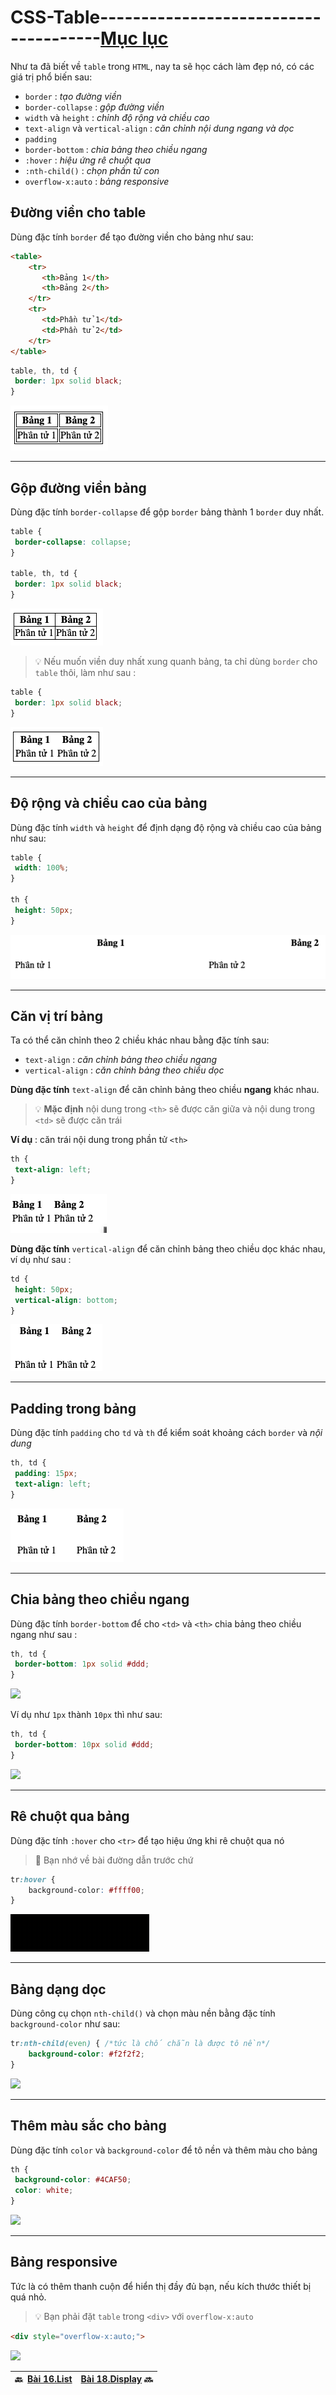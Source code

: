# CSS-Table--------------------------------------[Mục lục](https://github.com/Zenfection/CSS)

Như ta đã biết về `table` trong `HTML`, nay ta sẽ học cách làm đẹp nó, có các giá trị phổ biến sau:

- `border` : *tạo đường viền*
- `border-collapse` : *gộp đường viền*
- `width` và `height` : *chỉnh độ rộng và chiều cao*
- `text-align` và `vertical-align` : *căn chỉnh nội dung ngang và dọc*
- `padding` 
- `border-bottom` : *chia bảng theo chiều ngang*
- `:hover` : *hiệu ứng rê chuột qua*
- `:nth-child()` : *chọn phần tử con*
- `overflow-x:auto` : *bảng responsive*

## Đường viền cho table

Dùng đặc tính `border` để tạo đường viền cho bảng như sau:

```html
<table>
    <tr>
       <th>Bảng 1</th>
       <th>Bảng 2</th>
    </tr>
    <tr>
       <td>Phần tử 1</td>
       <td>Phần tử 2</td>
    </tr>
</table>
```

```css
table, th, td {
 border: 1px solid black;
}
```

![Ảnh chụp Màn hình 2021-01-08 lúc 07.43.52.png](https://raw.githubusercontent.com/Zenfection/Image/master/2021/01/08-07-44-01-A%CC%89nh%20chu%CC%A3p%20Ma%CC%80n%20hi%CC%80nh%202021-01-08%20lu%CC%81c%2007.43.52.png)

---

## Gộp đường viền bảng

Dùng đặc tính `border-collapse` để gộp `border` bảng thành 1 `border` duy nhất.

```css
table {
 border-collapse: collapse;
}

table, th, td {
 border: 1px solid black;
}
```

![Ảnh chụp Màn hình 2021-01-08 lúc 07.45.07.png](https://raw.githubusercontent.com/Zenfection/Image/master/2021/01/08-07-45-15-A%CC%89nh%20chu%CC%A3p%20Ma%CC%80n%20hi%CC%80nh%202021-01-08%20lu%CC%81c%2007.45.07.png)

> 💡 Nếu muốn viền duy nhất xung quanh bảng, ta chỉ dùng `border` cho `table` thôi, làm như sau : 

```css
table {
 border: 1px solid black;
}
```

![Ảnh chụp Màn hình 2021-01-08 lúc 07.46.24.png](https://raw.githubusercontent.com/Zenfection/Image/master/2021/01/08-07-46-33-A%CC%89nh%20chu%CC%A3p%20Ma%CC%80n%20hi%CC%80nh%202021-01-08%20lu%CC%81c%2007.46.24.png)

---

## Độ rộng và chiều cao của bảng

Dùng đặc tính `width` và `height` để định dạng độ rộng và chiều cao của bảng như sau:

```css
table {
 width: 100%;
}

th {
 height: 50px;
}
```

![Ảnh chụp Màn hình 2021-01-08 lúc 07.48.03.png](https://raw.githubusercontent.com/Zenfection/Image/master/2021/01/08-07-48-11-A%CC%89nh%20chu%CC%A3p%20Ma%CC%80n%20hi%CC%80nh%202021-01-08%20lu%CC%81c%2007.48.03.png)

---

## Căn vị trí bảng

Ta có thể căn chỉnh theo 2 chiều khác nhau bằng đặc tính sau:

- `text-align` : *căn chỉnh bảng theo chiều ngang*
- `vertical-align` :  *căn chỉnh bảng theo chiều dọc*

**Dùng đặc tính** `text-align` để căn chỉnh bảng theo chiều **ngang** khác nhau.

> 💡 **Mặc định** nội dung trong `<th>` sẽ được căn giữa và  nội dung trong `<td>` sẽ được căn trái

**Ví dụ** : căn trái nội dung trong phần tử `<th>`

```css
th {
 text-align: left;
}
```

![Ảnh chụp Màn hình 2021-01-08 lúc 07.53.04.png](https://raw.githubusercontent.com/Zenfection/Image/master/2021/01/08-07-53-12-A%CC%89nh%20chu%CC%A3p%20Ma%CC%80n%20hi%CC%80nh%202021-01-08%20lu%CC%81c%2007.53.04.png)

**Dùng đặc tính** `vertical-align` để căn chỉnh bảng theo chiều dọc khác nhau, ví dụ như sau : 

```css
td {
 height: 50px;
 vertical-align: bottom;
}
```

![Ảnh chụp Màn hình 2021-01-08 lúc 07.54.07.png](https://raw.githubusercontent.com/Zenfection/Image/master/2021/01/08-07-54-15-A%CC%89nh%20chu%CC%A3p%20Ma%CC%80n%20hi%CC%80nh%202021-01-08%20lu%CC%81c%2007.54.07.png)

---

## Padding trong bảng

Dùng đặc tính `padding` cho `td` và `th` để kiểm soát khoảng cách `border` và *nội dung*

```css
th, td {
 padding: 15px;
 text-align: left;
}
```

![Ảnh chụp Màn hình 2021-01-08 lúc 07.56.06.png](https://raw.githubusercontent.com/Zenfection/Image/master/2021/01/08-07-56-12-A%CC%89nh%20chu%CC%A3p%20Ma%CC%80n%20hi%CC%80nh%202021-01-08%20lu%CC%81c%2007.56.06.png)

---

## Chia bảng theo chiều ngang

Dùng đặc tính `border-bottom` để cho `<td>` và `<th>` chia bảng theo chiều ngang như sau :

```css
th, td {
 border-bottom: 1px solid #ddd;
}
```

![](https://st.quantrimang.com/photos/image/2018/07/04/css-bang-chia-1.jpg)

Ví dụ như `1px` thành `10px` thì như sau:

```css
th, td {
 border-bottom: 10px solid #ddd;
}
```

![](https://st.quantrimang.com/photos/image/2018/07/04/css-bang-chia-2.jpg)

---

## Rê chuột qua bảng

Dùng đặc tính `:hover` cho `<tr>` để tạo hiệu ứng khi rê chuột qua nó

> 🤪 Bạn nhớ về bài đường dẫn trước chứ

```css
tr:hover {
    background-color: #ffff00;
}
```

![2021-01-08 08.00.37.gif](https://raw.githubusercontent.com/Zenfection/Image/master/2021/01/08-08-02-28-2021-01-08%2008.00.37.gif)

---

## Bảng dạng dọc

Dùng công cụ chọn `nth-child()` và chọn màu nền bằng đặc tính `background-color` như sau:

```css
tr:nth-child(even) { /*tức là chố chẵn là được tô nền*/
    background-color: #f2f2f2;
} 
```

![](https://st.quantrimang.com/photos/image/2018/07/04/css-bang-strip.jpg)

---

## Thêm màu sắc cho bảng

Dùng đặc tính `color` và `background-color` để tô nền và thêm màu cho bảng

```css
th {
 background-color: #4CAF50;
 color: white;
}
```

![](https://st.quantrimang.com/photos/image/2018/07/04/css-bang-color.jpg)

---

## Bảng responsive

Tức là có thêm thanh cuộn để hiển thị đầy đủ bạn, nếu kích thước thiết bị quá nhỏ. 

> 💡 Bạn phải đặt `table` trong `<div>` với `overflow-x:auto`

```html
<div style="overflow-x:auto;">
```

![](https://st.quantrimang.com/photos/image/2018/07/04/css-bang-responsive.jpg)

| 🔙  [Bài 16.List](https://github.com/Zenfection/CSS/blob/master/BasicCSS/16.List.md) | [Bài 18.Display](https://github.com/Zenfection/CSS/blob/master/BasicCSS/18.Display.md) 🔜 |
| ------------------------------------------------------------------------------------ | ----------------------------------------------------------------------------------- |
